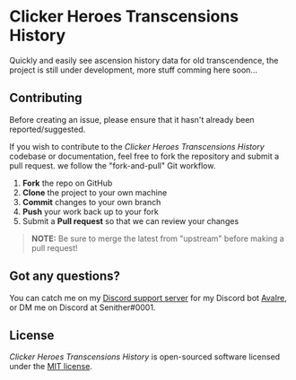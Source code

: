 Clicker Heroes Transcensions History
======================================

Quickly and easily see ascension history data for old transcendence, the project is still under development, more stuff comming here soon...

## Contributing

Before creating an issue, please ensure that it hasn't already been reported/suggested.

If you wish to contribute to the *Clicker Heroes Transcensions History* codebase or documentation, feel free to fork the repository and submit a pull request. we follow the "fork-and-pull" Git workflow.

 1. **Fork** the repo on GitHub
 2. **Clone** the project to your own machine
 3. **Commit** changes to your own branch
 4. **Push** your work back up to your fork
 5. Submit a **Pull request** so that we can review your changes

> **NOTE:** Be sure to merge the latest from "upstream" before making a pull request!

## Got any questions?

You can catch me on my [Discord support server](https://discord.gg/ZpJDKzf) for my Discord bot [AvaIre](https://github.com/avaire), or DM me on Discord at Senither#0001.

## License

*Clicker Heroes Transcensions History* is open-sourced software licensed under the [MIT license](http://opensource.org/licenses/MIT).
